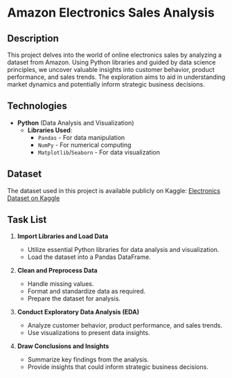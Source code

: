 # Amazon Electronics Sales Analysis

## Description
This project delves into the world of online electronics sales by analyzing a dataset from Amazon. Using Python libraries and guided by data science principles, we uncover valuable insights into customer behavior, product performance, and sales trends. The exploration aims to aid in understanding market dynamics and potentially inform strategic business decisions.

## Technologies
- **Python** (Data Analysis and Visualization)
  - **Libraries Used**:
    - `Pandas` - For data manipulation
    - `NumPy` - For numerical computing
    - `Matplotlib`/`Seaborn` - For data visualization

## Dataset
The dataset used in this project is available publicly on Kaggle:
[Electronics Dataset on Kaggle](https://www.kaggle.com/datasets/edusanketdk/electronics)


## Task List
1. **Import Libraries and Load Data**
   - Utilize essential Python libraries for data analysis and visualization.
   - Load the dataset into a Pandas DataFrame.

2. **Clean and Preprocess Data**
   - Handle missing values.
   - Format and standardize data as required.
   - Prepare the dataset for analysis.

3. **Conduct Exploratory Data Analysis (EDA)**
   - Analyze customer behavior, product performance, and sales trends.
   - Use visualizations to present data insights.

4. **Draw Conclusions and Insights**
   - Summarize key findings from the analysis.
   - Provide insights that could inform strategic business decisions.

